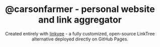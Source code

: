<!-- markdownlint-disable-next-line -->
<div align="center">

  <!-- markdownlint-disable-next-line -->
  # @carsonfarmer - personal website and link aggregator

  Created entirely with [linkyee](https://github.com/ZhgChgLi/linkyee) - a fully customized, open-source LinkTree alternative deployed directly on GitHub Pages.
</div>
